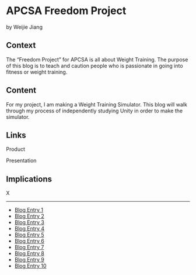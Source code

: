 # APCSA Freedom Project
by Weijie Jiang

## Context
The “Freedom Project” for APCSA is all about Weight Training. The purpose of this blog is to teach and caution people who is passionate in going into fitness or weight training. 

## Content
For my project, I am making a Weight Training Simulator. This blog will walk through my process of independently studying Unity in order to make the simulator.

## Links

Product

Presentation

## Implications
X

---

* [Blog Entry 1](entries/entry01.md)
* [Blog Entry 2](entries/entry02.md)
* [Blog Entry 3](entries/entry03.md)
* [Blog Entry 4](entries/entry04.md)
* [Blog Entry 5](entries/entry05.md)
* [Blog Entry 6](entries/entry06.md)
* [Blog Entry 7](entries/entry07.md)
* [Blog Entry 8](entries/entry08.md)
* [Blog Entry 9](entries/entry09.md)
* [Blog Entry 10](entries/entry10.md)
